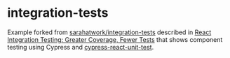 # integration-tests

Example forked from [sarahatwork/integration-tests](https://github.com/sarahatwork/integration-tests) described in [React Integration Testing: Greater Coverage, Fewer Tests](https://css-tricks.com/react-integration-testing-greater-coverage-fewer-tests/) that shows component testing using Cypress and [cypress-react-unit-test](https://github.com/bahmutov/cypress-react-unit-test).

